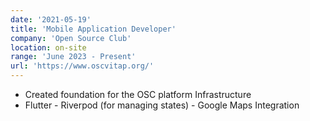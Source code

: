 ```yaml
---
date: '2021-05-19'
title: 'Mobile Application Developer'
company: 'Open Source Club'
location: on-site
range: 'June 2023 - Present'
url: 'https://www.oscvitap.org/'
---
```


- Created foundation for the OSC platform Infrastructure
- Flutter - Riverpod (for managing states) - Google Maps Integration
